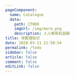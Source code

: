 ```yaml
---
pageComponent: 
  name: Catalogue
  data: 
    path: 📌TODO
    imgUrl: /img/more.png
    description: 人人都有松鼠癖
title: 待整理知识
date: 2020-03-11 21:50:54
permalink: /todo
sidebar: false
article: false
comment: false
editLink: false
---
```

